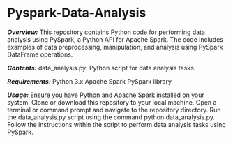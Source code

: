 # Pyspark-Data-Analysis

**_Overview:_**
This repository contains Python code for performing data analysis using PySpark, a Python API for Apache Spark. The code includes examples of data preprocessing, manipulation, and analysis using PySpark DataFrame operations.

**_Contents:_**
data_analysis.py: Python script for data analysis tasks.

**_Requirements:_**
Python 3.x
Apache Spark
PySpark library

**_Usage:_**
Ensure you have Python and Apache Spark installed on your system.
Clone or download this repository to your local machine.
Open a terminal or command prompt and navigate to the repository directory.
Run the data_analysis.py script using the command python data_analysis.py.
Follow the instructions within the script to perform data analysis tasks using PySpark.
